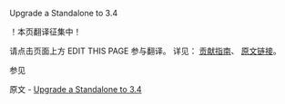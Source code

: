  Upgrade a Standalone to 3.4

 ！本页翻译征集中！

请点击页面上方 EDIT THIS PAGE 参与翻译。
详见：
[贡献指南]( https://github.com/JinMuInfo/MongoDB-Manual-zh/blob/master/CONTRIBUTING.md )、
[原文链接](  https://docs.mongodb.com/manual/release-notes/3.4-upgrade-standalone/  )。

 参见

原文 - [Upgrade a Standalone to 3.4]( https://docs.mongodb.com/manual/release-notes/3.4-upgrade-standalone/ )

